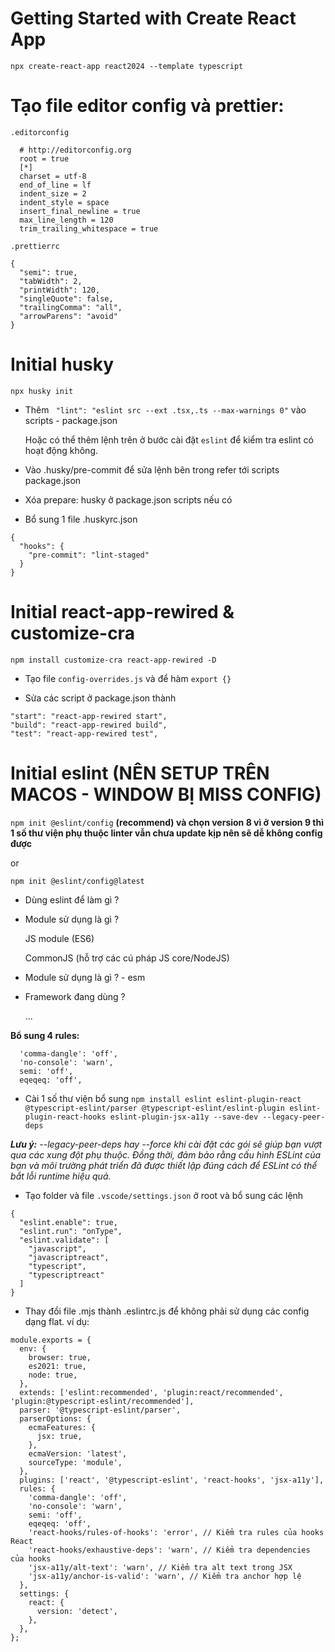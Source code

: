 # Getting Started with Create React App

`npx create-react-app react2024 --template typescript`

# Tạo file editor config và prettier:

`.editorconfig`

```
  # http://editorconfig.org
  root = true
  [*]
  charset = utf-8
  end_of_line = lf
  indent_size = 2
  indent_style = space
  insert_final_newline = true
  max_line_length = 120
  trim_trailing_whitespace = true
```

`.prettierrc`

```
{
  "semi": true,
  "tabWidth": 2,
  "printWidth": 120,
  "singleQuote": false,
  "trailingComma": "all",
  "arrowParens": "avoid"
}
```

# Initial husky

`npx husky init`

- Thêm ` "lint": "eslint src --ext .tsx,.ts --max-warnings 0"` vào scripts - package.json

  Hoặc có thể thêm lệnh trên ở bước cài đặt `eslint` để kiểm tra eslint có hoạt động không.

- Vào .husky/pre-commit để sửa lệnh bên trong refer tới scripts package.json

- Xóa prepare: husky ở package.json scripts nếu có

- Bổ sung 1 file .huskyrc.json

```
{
  "hooks": {
    "pre-commit": "lint-staged"
  }
}
```

# Initial react-app-rewired & customize-cra

`npm install customize-cra react-app-rewired -D`

- Tạo file `config-overrides.js` và để hàm `export {}`

- Sửa các script ở package.json thành

```
"start": "react-app-rewired start",
"build": "react-app-rewired build",
"test": "react-app-rewired test",
```

# Initial eslint (NÊN SETUP TRÊN MACOS - WINDOW BỊ MISS CONFIG)

`npm init @eslint/config` **(recommend) và chọn version 8 vì ở version 9 thì 1 số thư viện phụ thuộc linter vẫn chưa update kịp nên sẽ dễ không config được**

or

`npm init @eslint/config@latest`

- Dùng eslint để làm gì ?

- Module sử dụng là gì ?

  JS module (ES6)

  CommonJS (hỗ trợ các cú pháp JS core/NodeJS)

- Module sử dụng là gì ? - esm

- Framework đang dùng ?

  ...

**Bổ sung 4 rules:**

```
  'comma-dangle': 'off',
  'no-console': 'warn',
  semi: 'off',
  eqeqeq: 'off',
```

- Cài 1 số thư viện bổ sung
  `npm install eslint eslint-plugin-react @typescript-eslint/parser @typescript-eslint/eslint-plugin eslint-plugin-react-hooks eslint-plugin-jsx-a11y --save-dev --legacy-peer-deps`

_**Lưu ý:** --legacy-peer-deps hay --force khi cài đặt các gói sẽ giúp bạn vượt qua các xung đột phụ thuộc. Đồng thời, đảm bảo rằng cấu hình ESLint của bạn và môi trường phát triển đã được thiết lập đúng cách để ESLint có thể bắt lỗi runtime hiệu quả._

- Tạo folder và file `.vscode/settings.json` ở root và bổ sung các lệnh

```
{
  "eslint.enable": true,
  "eslint.run": "onType",
  "eslint.validate": [
    "javascript",
    "javascriptreact",
    "typescript",
    "typescriptreact"
  ]
}
```

- Thay đổi file .mjs thành .eslintrc.js để không phải sử dụng các config dạng flat. ví dụ:

```
module.exports = {
  env: {
    browser: true,
    es2021: true,
    node: true,
  },
  extends: ['eslint:recommended', 'plugin:react/recommended', 'plugin:@typescript-eslint/recommended'],
  parser: '@typescript-eslint/parser',
  parserOptions: {
    ecmaFeatures: {
      jsx: true,
    },
    ecmaVersion: 'latest',
    sourceType: 'module',
  },
  plugins: ['react', '@typescript-eslint', 'react-hooks', 'jsx-a11y'],
  rules: {
    'comma-dangle': 'off',
    'no-console': 'warn',
    semi: 'off',
    eqeqeq: 'off',
    'react-hooks/rules-of-hooks': 'error', // Kiểm tra rules của hooks React
    'react-hooks/exhaustive-deps': 'warn', // Kiểm tra dependencies của hooks
    'jsx-a11y/alt-text': 'warn', // Kiểm tra alt text trong JSX
    'jsx-a11y/anchor-is-valid': 'warn', // Kiểm tra anchor hợp lệ
  },
  settings: {
    react: {
      version: 'detect',
    },
  },
};
```
